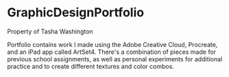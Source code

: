 # GraphicDesignPortfolio

Property of Tasha Washington

Portfolio contains work I made using the Adobe Creative Cloud, Procreate, and an iPad app called ArtSet4.
There's a combination of pieces made for previous school assignments, as well as personal experiments
for additional practice and to create different textures and color combos.
